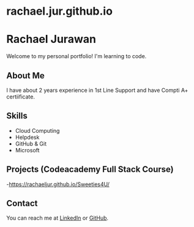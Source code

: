 # rachael.jur.github.io

# Rachael Jurawan
Welcome to my personal portfolio! I'm learning to code.

## About Me
I have about 2 years experience in 1st Line Support and have Compti A+ certiificate.

## Skills
- Cloud Computing
- Helpdesk
- GitHub & Git
- Microsoft

## Projects (Codeacademy Full Stack Course)
-https://rachaeljur.github.io/Sweeties4U/


## Contact
You can reach me at [LinkedIn](www.linkedin.com/in/rachael-jurawan-7b15a226) or [GitHub](https://rachaeljur.com/username).
